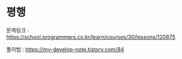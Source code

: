 # 평행

문제링크 : https://school.programmers.co.kr/learn/courses/30/lessons/120875

풀이법 : https://my-develop-note.tistory.com/84

